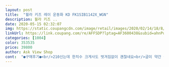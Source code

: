 ```yaml
---
layout: post 
title:  "휠라 키즈 레이 운동화 KD FK1SIB1142X_WGN" 
description: 휠라 키즈 ..
date: 2020-05-15 02:32:07 
img: https://static.coupangcdn.com/image/retail/images/2020/02/14/18/8/92df10ae-613a-4eaa-811d-36f7ae392b4b.jpg 
linkUrl: https://link.coupang.com/re/AFFSDP?lptag=AF3600438&subid=ahnPublicAsk&pageKey=1343370145&itemId=2370800658&vendorItemId=70270150794&traceid=V0-113-3a60fa342205c035 
categories: [1004] 
color: 353535 
price: 39800 
author: Ask View Shop 
cont:  "●구매후기●<br/>210신는데 한치수 크게사도 벗겨짐없이 괜찮네요<br/>굽이 약간 높아보였는데 낮아요<br/>근데 가볍고 이쁘고 편해서 만족합니다<br/>기존 200205 사이즈 신어요<br/>꽉조여서 신는데 불편한거없이 맞아서 좋아요<br/>끈을 꽉 조이지 않으면 헐떡이는 감이 조금 있어서<br/>늘.<br/>이용하는 와우로켓배송^^<br/>디자인도 색상도 넘 이뻐요 사이즈도 잘 맞고 마감처리도 잘 되어 있어요 역시 딸아이가 좋아라하네요 잘 신길게요<br/>딸아이 신발로 220사이즈 구입<br/>바로 주문했어요.<br/> 아동 신발티가 안나요<br/>발이  넘나 작은 성인 여자입니다.<br/><br/>색도 이쁘고 디자인도 이뻐요<br/>실물로 볼때 이뻐요<br/>안맞으면 반품 하려고  200사이즈 주문했는데<br/>약간 비싸서 망설이다가 구입했는데 사이즈도 괜찮고 튼튼해서 좋네요.<br/><br/>엄청 가벼워요.<br/> 그리고 상세정보에선 딱 봤을때<br/>이건 찍찍이가 아니고 끈이라서<br/>잘맞아요.<br/><br/>전 딱 맞게 신는걸 좋아합니다.<br/> 양말 자체를 못신음;;;<br/>초3 딸아이 급성장 시기인지 신발을 사주면 얼마 못 신고 금방 작아지네요 기존에 있던 신발 다 처분하고 본홍이 신발 하나 사줬더니 하나론 부족한거 같아서 폭풍검색 하던 중 요아이가 넘 맘에 든다고 사달라고 해서 고민하지 않고 바로 구입했네요ㅋ 로켓배송이라 하루만에 받았구요<br/>항상 아동신발만 신는데ㅜㅜ<br/>210신는데 한치수 크게사도 벗겨짐없이 괜찮네요<br/>굽이 약간 높아보였는데 낮아요<br/>근데 가볍고 이쁘고 편해서 만족합니다<br/>기존 200205 사이즈 신어요<br/>꽉조여서 신는데 불편한거없이 맞아서 좋아요<br/>끈을 꽉 조이지 않으면 헐떡이는 감이 조금 있어서<br/>늘.<br/>이용하는 와우로켓배송^^<br/>디자인도 색상도 넘 이뻐요 사이즈도 잘 맞고 마감처리도 잘 되어 있어요 역시 딸아이가 좋아라하네요 잘 신길게요<br/>딸아이 신발로 220사이즈 구입<br/>바로 주문했어요.<br/> 아동 신발티가 안나요<br/>발이  넘나 작은 성인 여자입니다.<br/><br/>색도 이쁘고 디자인도 이뻐요<br/>실물로 볼때 이뻐요<br/>안맞으면 반품 하려고  200사이즈 주문했는데<br/>약간 비싸서 망설이다가 구입했는데 사이즈도 괜찮고 튼튼해서 좋네요.<br/><br/>엄청 가벼워요.<br/> 그리고 상세정보에선 딱 봤을때<br/>이건 찍찍이가 아니고 끈이라서<br/>잘맞아요.<br/><br/>전 딱 맞게 신는걸 좋아합니다.<br/> 양말 자체를 못신음;;;<br/>초3 딸아이 급성장 시기인지 신발을 사주면 얼마 못 신고 금방 작아지네요 기존에 있던 신발 다 처분하고 본홍이 신발 하나 사줬더니 하나론 부족한거 같아서 폭풍검색 하던 중 요아이가 넘 맘에 든다고 사달라고 해서 고민하지 않고 바로 구입했네요ㅋ 로켓배송이라 하루만에 받았구요<br/>항상 아동신발만 신는데ㅜㅜ<br/>210신는데 한치수 크게사도 벗겨짐없이 괜찮네요<br/>굽이 약간 높아보였는데 낮아요<br/>근데 가볍고 이쁘고 편해서 만족합니다<br/>기존 200205 사이즈 신어요<br/>꽉조여서 신는데 불편한거없이 맞아서 좋아요<br/>끈을 꽉 조이지 않으면 헐떡이는 감이 조금 있어서<br/>늘.<br/>이용하는 와우로켓배송^^<br/>디자인도 색상도 넘 이뻐요 사이즈도 잘 맞고 마감처리도 잘 되어 있어요 역시 딸아이가 좋아라하네요 잘 신길게요<br/>딸아이 신발로 220사이즈 구입<br/>바로 주문했어요.<br/> 아동 신발티가 안나요<br/>발이  넘나 작은 성인 여자입니다.<br/><br/>색도 이쁘고 디자인도 이뻐요<br/>실물로 볼때 이뻐요<br/>안맞으면 반품 하려고  200사이즈 주문했는데<br/>약간 비싸서 망설이다가 구입했는데 사이즈도 괜찮고 튼튼해서 좋네요.<br/><br/>엄청 가벼워요.<br/> 그리고 상세정보에선 딱 봤을때<br/>이건 찍찍이가 아니고 끈이라서<br/>잘맞아요.<br/><br/>전 딱 맞게 신는걸 좋아합니다.<br/> 양말 자체를 못신음;;;<br/>초3 딸아이 급성장 시기인지 신발을 사주면 얼마 못 신고 금방 작아지네요 기존에 있던 신발 다 처분하고 본홍이 신발 하나 사줬더니 하나론 부족한거 같아서 폭풍검색 하던 중 요아이가 넘 맘에 든다고 사달라고 해서 고민하지 않고 바로 구입했네요ㅋ 로켓배송이라 하루만에 받았구요<br/>항상 아동신발만 신는데ㅜㅜ<br/>" 
---
```

